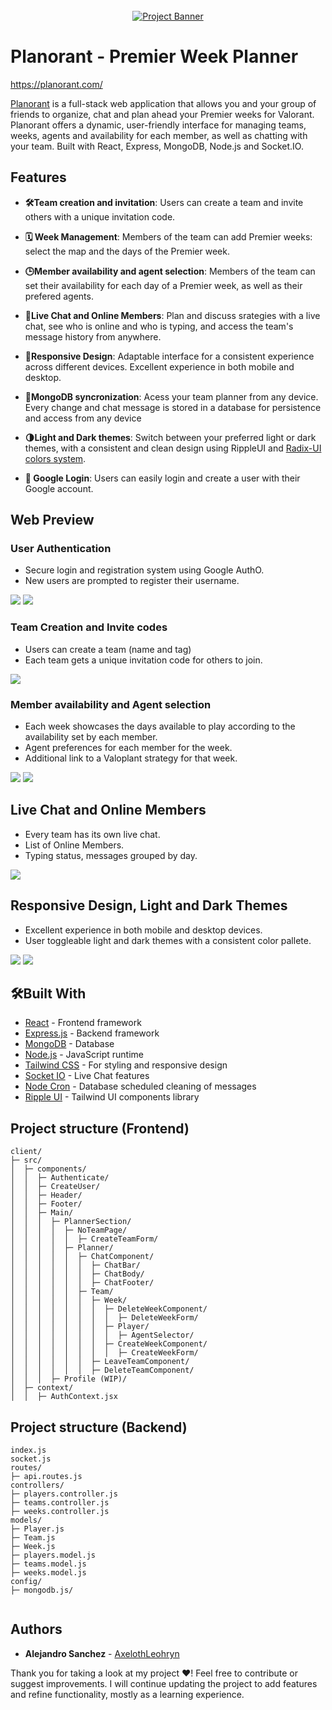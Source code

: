 <div align="center">
  <br />
    <a href="https://planorant.com" target="_blank">
      <img src="./client/src/assets/readme-images/mobile3.png" alt="Project Banner">
    </a>
  <br />
  </div>

# Planorant - Premier Week Planner

https://planorant.com/

[Planorant](https://planorant.com) is a full-stack web application that allows you and your group of friends to organize, chat and plan ahead your Premier weeks for Valorant. Planorant offers a dynamic, user-friendly interface for managing teams, weeks, agents and availability for each member, as well as chatting with your team. Built with React, Express, MongoDB, Node.js and Socket.IO.

## Features

- **🛠️Team creation and invitation**: Users can create a team and invite others with a unique invitation code.

- **🗓️ Week Management**: Members of the team can add Premier weeks: select the map and the days of the Premier week.

- **🕒Member availability and agent selection**: Members of the team can set their availability for each day of a Premier week, as well as their prefered agents.

- **💬Live Chat and Online Members**: Plan and discuss srategies with a live chat, see who is online and who is typing, and access the team's message history from anywhere.

- **📱Responsive Design**: Adaptable interface for a consistent experience across different devices. Excellent experience in both mobile and desktop.

- **🔄MongoDB syncronization**: Acess your team planner from any device.
  Every change and chat message is stored in a database for persistence and access from any device

- **🌗Light and Dark themes**: Switch between your preferred light or dark themes, with a consistent and clean design using RippleUI and [Radix-UI colors system](https://www.radix-ui.com/colors).

- **🔑 Google Login**: Users can easily login and create a user with their Google account.

## Web Preview

### User Authentication

- Secure login and registration system using Google AuthO. 
- New users are prompted to register their username.

 <img src='./client/src/assets/readme-images/login.png'>
  <img src='./client/src/assets/readme-images/newuser.png'>

### Team Creation and Invite codes

- Users can create a team (name and tag)
- Each team gets a unique invitation code for others to join.

<img src='./client/src/assets/readme-images/jointeam.png'>

### Member availability and Agent selection

- Each week showcases the days available to play according to the availability set by each member. 
- Agent preferences for each member for the week. 
- Additional link to a Valoplant strategy for that week.

<img src='./client/src/assets/readme-images/agents.png'>
<img src='./client/src/assets/readme-images/days.png'>

## Live Chat and Online Members

- Every team has its own live chat.
- List of Online Members.
- Typing status, messages grouped by day. 

<img src='./client/src/assets/readme-images/chat.png'>

## Responsive Design, Light and Dark Themes

- Excellent experience in both mobile and desktop devices. 
- User toggleable light and dark themes with a consistent color pallete.

<img src='./client/src/assets/readme-images/desktop-light.png'>
<img src='./client/src/assets/readme-images/mobile.png'>


## 🛠️Built With

- [React](https://reactjs.org/) - Frontend framework
- [Express.js](https://expressjs.com/) - Backend framework
- [MongoDB](https://www.mongodb.com/) - Database 
- [Node.js](https://nodejs.org/) - JavaScript runtime
- [Tailwind CSS](https://tailwindcss.com/) - For styling and responsive design
- [Socket IO](https://socket.io/) - Live Chat features
- [Node Cron](https://www.npmjs.com/package/node-cron) - Database scheduled cleaning of messages
- [Ripple UI](https://www.ripple-ui.com/) - Tailwind UI components library

## Project structure (Frontend)

```
client/
├─ src/
│  ├─ components/
│  │  ├─ Authenticate/
│  │  ├─ CreateUser/
│  │  ├─ Header/
│  │  ├─ Footer/
│  │  ├─ Main/
│  │  │  ├─ PlannerSection/
│  │  │  │  ├─ NoTeamPage/
│  │  │  │  │  ├─ CreateTeamForm/
│  │  │  │  ├─ Planner/
│  │  │  │  │  ├─ ChatComponent/
│  │  │  │  │  │  ├─ ChatBar/
│  │  │  │  │  │  ├─ ChatBody/
│  │  │  │  │  │  ├─ ChatFooter/
│  │  │  │  │  ├─ Team/
│  │  │  │  │  │  ├─ Week/
│  │  │  │  │  │  │  ├─ DeleteWeekComponent/
│  │  │  │  │  │  │  │  ├─ DeleteWeekForm/
│  │  │  │  │  │  │  ├─ Player/
│  │  │  │  │  │  │  │  ├─ AgentSelector/
│  │  │  │  │  │  │  ├─ CreateWeekComponent/
│  │  │  │  │  │  │  │  ├─ CreateWeekForm/
│  │  │  │  │  │  ├─ LeaveTeamComponent/
│  │  │  │  │  │  ├─ DeleteTeamComponent/
│  │  │  ├─ Profile (WIP)/
│  ├─ context/
│  │  ├─ AuthContext.jsx

```

## Project structure (Backend)

```
index.js
socket.js
routes/
├─ api.routes.js
controllers/
├─ players.controller.js
├─ teams.controller.js
├─ weeks.controller.js
models/
├─ Player.js
├─ Team.js
├─ Week.js
├─ players.model.js
├─ teams.model.js
├─ weeks.model.js
config/
├─ mongodb.js/


```

## Authors

- **Alejandro Sanchez** - [AxelothLeohryn](https://github.com/AxelothLeohryn)

Thank you for taking a look at my project ❤️! Feel free to contribute or suggest improvements. I will continue updating the project to add features and refine functionality, mostly as a learning experience.
